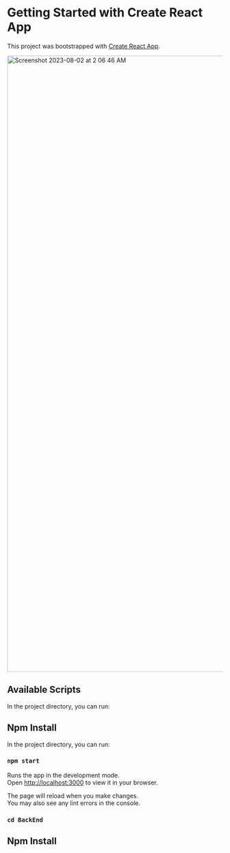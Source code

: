 # Getting Started with Create React App

This project was bootstrapped with [Create React App](https://github.com/facebook/create-react-app).






<img width="1440" alt="Screenshot 2023-08-02 at 2 06 46 AM" src="https://github.com/Siddhesh7777/Chat_Me_Final/assets/97019793/d9c2f8ae-3c5c-4c57-b13d-8fab34138123">






## Available Scripts

In the project directory, you can run:
## Npm Install

In the project directory, you can run:

### `npm start`

Runs the app in the development mode.\
Open [http://localhost:3000](http://localhost:3000) to view it in your browser.

The page will reload when you make changes.\
You may also see any lint errors in the console.

### `cd BackEnd`

## Npm Install


